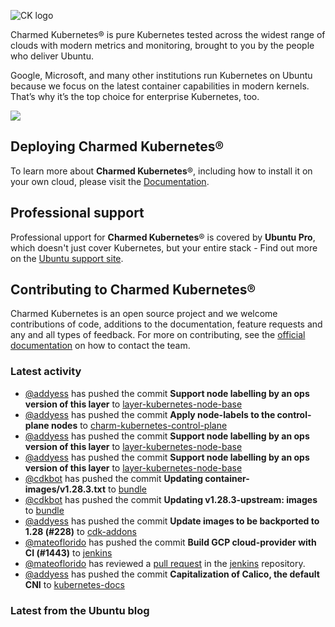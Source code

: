 ![CK logo](https://assets.ubuntu.com/v1/451d4cf4-Charmed+Kubernetes_RGB_onWhite_2022.svg)

Charmed Kubernetes® is pure Kubernetes tested across the widest range of clouds with modern metrics and monitoring, brought to you by the people who deliver Ubuntu.

Google, Microsoft, and many other institutions run Kubernetes on Ubuntu because we focus on the latest container capabilities in modern kernels. That’s why it’s the top choice for enterprise Kubernetes, too.

![](https://assets.ubuntu.com/v1/843c77b6-juju-at-a-glace.svg)

## Deploying Charmed Kubernetes®

To learn more about **Charmed Kubernetes**®, including how to install it on your own cloud, please visit the [Documentation][docs].

## Professional support

Professional upport for **Charmed Kubernetes**® is covered by **Ubuntu Pro**, which doesn't just cover Kubernetes, but your entire stack - Find out more on the [Ubuntu support site](https://ubuntu.com/support).

## Contributing to Charmed Kubernetes®

Charmed Kubernetes is an open source project and we welcome contributions of code, additions to the documentation, feature requests and any and all types of feedback. For more on contributing, see the [official documentation][get-in-touch] on how to contact the team.

<!-- LINKS -->
[docs]: https://ubuntu.com/kubernetes/docs
[get-in-touch]: https://ubuntu.com/kubernetes/docs/get-in-touch

### Latest activity

<!-- activity starts -->
 - [@addyess](https://github.com/addyess) has pushed the commit **Support node labelling by an ops version of this layer** to [layer-kubernetes-node-base](https://github.com/charmed-kubernetes/layer-kubernetes-node-base)
 - [@addyess](https://github.com/addyess) has pushed the commit **Apply node-labels to the control-plane nodes** to [charm-kubernetes-control-plane](https://github.com/charmed-kubernetes/charm-kubernetes-control-plane)
 - [@addyess](https://github.com/addyess) has pushed the commit **Support node labelling by an ops version of this layer** to [layer-kubernetes-node-base](https://github.com/charmed-kubernetes/layer-kubernetes-node-base)
 - [@addyess](https://github.com/addyess) has pushed the commit **Support node labelling by an ops version of this layer** to [layer-kubernetes-node-base](https://github.com/charmed-kubernetes/layer-kubernetes-node-base)
 - [@cdkbot](https://github.com/cdkbot) has pushed the commit **Updating container-images/v1.28.3.txt** to [bundle](https://github.com/charmed-kubernetes/bundle)
 - [@cdkbot](https://github.com/cdkbot) has pushed the commit **Updating v1.28.3-upstream: images** to [bundle](https://github.com/charmed-kubernetes/bundle)
 - [@addyess](https://github.com/addyess) has pushed the commit **Update images to be backported to 1.28 (#228)** to [cdk-addons](https://github.com/charmed-kubernetes/cdk-addons)
 - [@mateoflorido](https://github.com/mateoflorido) has pushed the commit **Build GCP cloud-provider with CI (#1443)** to [jenkins](https://github.com/charmed-kubernetes/jenkins)
 - [@mateoflorido](https://github.com/mateoflorido) has reviewed a [pull request](https://github.com/charmed-kubernetes/jenkins/pull/1443) in the [jenkins](https://github.com/charmed-kubernetes/jenkins) repository.
 - [@addyess](https://github.com/addyess) has pushed the commit **Capitalization of Calico, the default CNI** to [kubernetes-docs](https://github.com/charmed-kubernetes/kubernetes-docs)
<!-- activity ends -->

<!-- roadmap starts -->

<!-- roadmap ends -->

### Latest from the Ubuntu blog

<!-- blog starts -->

<!-- blog ends -->
